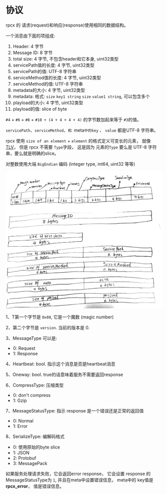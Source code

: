 # 协议

rpcx 的 请求(request)和响应(response)使用相同的数据结构。

一个消息由下面的项组成:

1. Header: 4 字节
2. Message ID: 8 字节
3. total size: 4 字节, 不包含header和它本身, uint32类型
4. servicePath值的长度: 4 字节, uint32类型
5. servicePath的值: UTF-8 字符串
6. serviceMethod值的长度: 4 字节, uint32类型
7. serviceMethod的值: UTF-8 字符串
8. metadata的大小: 4 字节, uint32类型
9. metadata: 格式: `size` `key1 string` `size` `value1 string`, 可以包含多个
10. playload的大小: 4 字节, uint32类型
11. playload的值: slice of byte

`#4` + `#6` + `#8` + `#10 + (4 + 4 + 4 + 4)` 的字节数加起来等于 `#3`的值。

`servicePath`、`serviceMethod`、`和 `meta`中的key` 、 `value` 都是UTF-8 字符串。

rpcx 使用 `size of an element` + `element` 的格式定义可变长的元素， 就像 [TLV](https://en.wikipedia.org/wiki/Type-length-value )， 但是 rpcx 不需要 `Type`字段， 这是因为 元素的`Type` 要么是 UTF-8 字符串，要么就是明确的slice。

对整数使用大端 `BigEndian` 编码 \(integer type, int64, uint32 等等\)

![](protocol.jpg)

1、T第一个字节是 `0x08`, 它是一个魔数 (magic number)

2、第二个字节是 `version`. 当前的版本是 0.

3、MessageType 可以是:  
  - 0: Request  
  - 1: Response

4、Heartbeat: bool. 指示这个消息是否是heartbeat消息

5、Oneway: bool. true的话意味着服务不需要返回response

6、CompressType:  压缩类型
  - 0: don't compress  
  - 1: Gzip

7、MessageStatusType: 指示 response 是一个错误还是正常的返回值
  - 0: Normal  
  - 1: Error

8、SerializeType: 编解码格式  
  - 0: 使用原始的byte slice 
  - 1: JSON  
  - 2: Protobuf  
  - 3: MessagePack


如果服务处理请求失败，它会返回error response， 它会设置 response 的 MessageStatusType为 `1`, 并且在meta中设置错误信息， meta中的 key值是 **rpcx\_error**， 值是错误信息。

